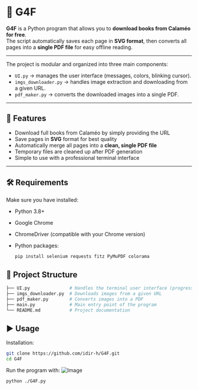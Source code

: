# 📖 G4F  

**G4F** is a Python program that allows you to **download books from Calaméo for free**.  
The script automatically saves each page in **SVG format**, then converts all pages into a **single PDF file** for easy offline reading.  
 

---

The project is modular and organized into three main components:  
- `UI.py` → manages the user interface (messages, colors, blinking cursor).  
- `imgs_downloader.py` → handles image extraction and downloading from a given URL.  
- `pdf_maker.py` → converts the downloaded images into a single PDF.  

---

## 🚀 Features 

-  Download full books from Calaméo by simply providing the URL  
-  Save pages in **SVG** format for best quality  
-  Automatically merge all pages into a **clean, single PDF file**  
-  Temporary files are cleaned up after PDF generation  
-  Simple to use with a professional terminal interface 

---

## 🛠️ Requirements  
Make sure you have installed:  

- Python 3.8+  
- Google Chrome  
- ChromeDriver (compatible with your Chrome version)  
- Python packages:  

  ```bash
  pip install selenium requests fitz PyMuPDF colorama
  
## 📂 Project Structure  
   ```bash
   ├── UI.py               # Handles the terminal user interface (progress bar, messages, cursor, etc.)  
   ├── imgs_downloader.py  # Downloads images from a given URL  
   ├── pdf_maker.py        # Converts images into a PDF  
   ├── main.py             # Main entry point of the program  
   └── README.md           # Project documentation
   ```
## ▶️ Usage  

Installation:

```bash
git clone https://github.com/idir-h/G4F.git
cd G4F
```
Run the program with:
![Image](https://github.com/user-attachments/assets/bc9112a4-1421-493e-a1d4-0909bacac5e1)
  

```bash
python ./G4F.py
```
